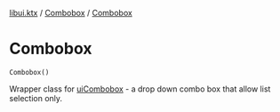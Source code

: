 [libui.ktx](../README.md) / [Combobox](README.md) / [Combobox](-combobox.md)

# Combobox

`Combobox()`

Wrapper class for [uiCombobox](../../libui/ui-combobox.md) - a drop down combo box that allow list selection only.
